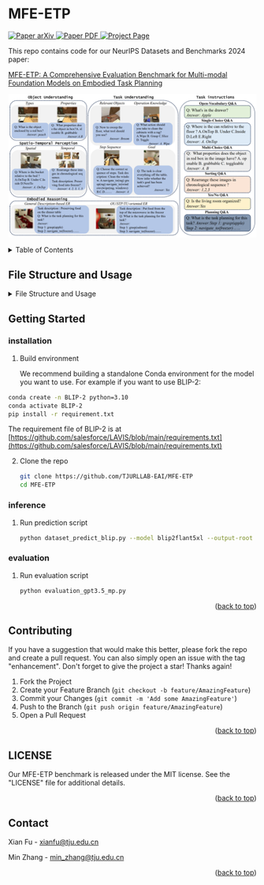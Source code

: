 # MFE-ETP
<a name="readme-top"></a>

<p align="left">
    <a href='http://arxiv.org/abs/'>
      <img src='https://img.shields.io/badge/Paper-arXiv-green?style=plastic&logo=arXiv&logoColor=green' alt='Paper arXiv'>
    </a>
    <a href='https://'>
      <img src='https://img.shields.io/badge/Paper-PDF-red?style=plastic&logo=adobeacrobatreader&logoColor=red' alt='Paper PDF'>
    </a>
    <a href='https://mfe-etp.github.io/'>
      <img src='https://img.shields.io/badge/Project-Page-blue?style=plastic&logo=Google%20chrome&logoColor=blue' alt='Project Page'>
    </a>
</p>

This repo contains code for our NeurIPS Datasets and Benchmarks 2024 paper:

[MFE-ETP: A Comprehensive Evaluation Benchmark for Multi-modal Foundation Models on Embodied Task Planning](https://)

<!--[Baoxiong Jia](https://buzz-beater.github.io/), [Ting Lei](https://scholar.google.com/citations?user=Zk7Vxz0AAAAJ&hl=en), [Song-Chun Zhu](http://www.stat.ucla.edu/~sczhu/), [Siyuan Huang](https://siyuanhuang.com/)-->

![data_example](./readme_material/data_example.png)

<details>
  <summary>Table of Contents</summary>
  <ol>
    <li>
      <a href="#getting-started">Getting Started</a>
      <ul>
        <li><a href="#installation">installation</a></li>
        <li><a href="#inference">inference</a></li>
        <li><a href="#evaluation">evaluation</a></li>
      </ul>
    </li>
    <li><a href="#contributing">Contributing</a></li>
    <li><a href="#license">License</a></li>
    <li><a href="#contact">Contact</a></li>
  </ol>
</details>

## File Structure and Usage
<details>
  <summary>File Structure and Usage</summary>
  <ol>
    <li>
      <a>data: benchmark data classified by capability aspect</a>
    </li>
    <li>
      <a>scrpts</a>
      <ul>
        <li><a>chat_gpt_api.py: encapsulating ChatGPT inference</a></li>
        <li><a>dataset_predict_blip.py: inference script for BLIP-2 and InstructBLIP</a></li>
        <li><a>dataset_predict_gpt4v.py: inference script for ChatGPT(-4V)</a></li>
        <li><a>dataset_predict_llava.py: inference script for llava</a></li>
        <li><a>dataset_predict_minicpm.py: inference script for minicpm</a></li>
        <li><a>dataset_predict_minigpt4.py: inference script for minigpt4</a></li>
        <li><a>evaluate_gpt3.5_mp: using GPT-3.5 to evaluate prediction results with multithreading</a></li>
        <li><a>minigpt4_eval.yaml.py: configuration file for Minigpt4</a></li>
        <li><a>openai_cfg.json: configuration file for OpenAI api</a></li>
        <li><a>task_planning.py: Embodied Reasoning with GPT-4V</a></li>
      </ul>
    </li>
    <li><a>LICENSE: license file</a></li>
    <li><a>README.md</a></li>
  </ol>
</details>

## Getting Started
        
### installation

1. Build environment

   We recommend building a standalone Conda environment for the model you want to use. For example if you want to use BLIP-2:

  ```sh
  conda create -n BLIP-2 python=3.10
  conda activate BLIP-2
  pip install -r requirement.txt
  ```

   The requirement file of BLIP-2 is at [https://github.com/salesforce/LAVIS/blob/main/requirements.txt](https://github.com/salesforce/LAVIS/blob/main/requirements.txt)

2. Clone the repo

   ```sh
   git clone https://github.com/TJURLLAB-EAI/MFE-ETP
   cd MFE-ETP
   ```

### inference

1. Run prediction script

   ```sh
   python dataset_predict_blip.py --model blip2flant5xl --output-root "./benchmark-evaluation" --device'"cuda:0"
   ```

### evaluation

1. Run evaluation script

   ```sh
   python evaluation_gpt3.5_mp.py
   ```

<p align="right">(<a href="#readme-top">back to top</a>)</p>

## Contributing

If you have a suggestion that would make this better, please fork the repo and create a pull request. You can also simply open an issue with the tag "enhancement".
Don't forget to give the project a star! Thanks again!

1. Fork the Project
2. Create your Feature Branch (`git checkout -b feature/AmazingFeature`)
3. Commit your Changes (`git commit -m 'Add some AmazingFeature'`)
4. Push to the Branch (`git push origin feature/AmazingFeature`)
5. Open a Pull Request

<p align="right">(<a href="#readme-top">back to top</a>)</p>



## LICENSE
Our MFE-ETP benchmark is released under the MIT license. See the "LICENSE" file for additional details.

<p align="right">(<a href="#readme-top">back to top</a>)</p>

## Contact

Xian Fu - xianfu@tju.edu.cn

Min Zhang - min_zhang@tju.edu.cn

<p align="right">(<a href="#readme-top">back to top</a>)</p>


